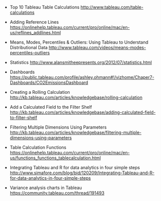 * Top 10 Tableau Table Calculations  http://www.tableau.com/table-calculations


* Adding Reference Lines   https://onlinehelp.tableau.com/current/pro/online/mac/en-us/reflines_addlines.html


* Means, Modes, Percentiles & Outliers: Using Tableau to Understand Distributional Data  http://www.tableau.com/videos/means-modes-percentiles-outliers


* Statistics  http://www.alansmitheepresents.org/2012/07/statistics.html


* Dashboards  https://public.tableau.com/profile/ashley.ohmann#!/vizhome/Chaper7-Dashboards/CO2EmissionsDashboard


* Creating a Rolling Calculation  http://kb.tableau.com/articles/knowledgebase/rolling-calculation


* Add a Calculated Field to the Filter Shelf  http://kb.tableau.com/articles/knowledgebase/adding-calculated-field-to-filter-shelf
 

* Filtering Multiple Dimensions Using Parameters  http://kb.tableau.com/articles/knowledgebase/filtering-multiple-dimensions-using-parameters


* Table Calculation Functions   https://onlinehelp.tableau.com/current/pro/online/mac/en-us/functions_functions_tablecalculation.html


* Integrating Tableau and R for data analytics in four simple steps   http://www.simafore.com/blog/bid/120209/Integrating-Tableau-and-R-for-data-analytics-in-four-simple-steps


* Variance analysis charts in Tableau  https://community.tableau.com/thread/191493



  
